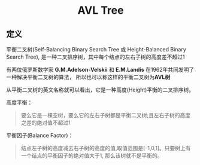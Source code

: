# <center>AVL Tree

## 定义
平衡二叉树(Self-Balancing Binary Search Tree 或 Height-Balanced Binary Search Tree),
是一种二叉排序树，其中每个结点的左右子树的高度差不超过1

有两位俄罗斯数学家 **G.M.Adelson-Velskii** 和 **E.M.Landis** 在1962年共同发明了一种解决平衡二叉树的算法，
所以也可以称这样的平衡二叉树为**AVL树**

从平衡二叉树的英文名称就可以看出，它是一种高度(Height)平衡的二叉排序树。

高度平衡：
> 要么它是一棵空树，要么它的左右子树都是平衡二叉树;且左右子树的高度之差的绝对值不超过1
> 

平衡因子(Balance Factor)：
> 结点左子树的高度减去右子树的高度的值,取值范围是[-1,0,1]。只要树上有一个结点的平衡因子的绝对值大于1,
> 那么该树就不是平衡的。